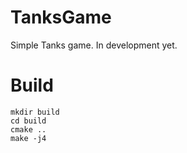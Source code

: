 # TanksGame
Simple Tanks game. In development yet.
# Build
```
mkdir build
cd build
cmake ..
make -j4
```
